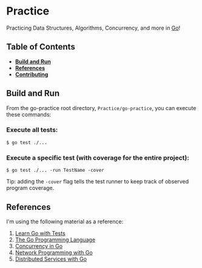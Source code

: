 # Practice

Practicing Data Structures, Algorithms, Concurrency, and more in [Go](https://go.dev/)!

## Table of Contents

- **[Build and Run](#build-and-run)**<br>
- **[References](#references)**<br>
- **[Contributing](#contributing)**<br>

## Build and Run

From the go-practice root directory, `Practice/go-practice`, you can execute these commands:

### Execute all tests:

```
$ go test ./...
```

### Execute a specific test (with coverage for the entire project):

```
$ go test ./... -run TestName -cover
```

Tip: adding the `-cover` flag tells the test runner to keep track of observed program coverage.

## References

I'm using the following material as a reference:

1. [Learn Go with Tests](https://quii.gitbook.io/learn-go-with-tests/)
2. [The Go Programming Language](https://www.gopl.io/)
3.  [Concurrency in Go](https://www.oreilly.com/library/view/concurrency-in-go/9781491941294/)
4. [Network Programming with Go](https://nostarch.com/networkprogrammingwithgo)
5. [Distributed Services with Go](https://pragprog.com/titles/tjgo/distributed-services-with-go/)